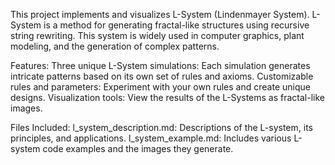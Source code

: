 This project implements and visualizes L-System (Lindenmayer System). L-System is a method for generating fractal-like structures using recursive string rewriting. This system is widely used in computer graphics, plant modeling, and the generation of complex patterns.

Features:
Three unique L-System simulations: Each simulation generates intricate patterns based on its own set of rules and axioms.
Customizable rules and parameters: Experiment with your own rules and create unique designs.
Visualization tools: View the results of the L-Systems as fractal-like images.

Files Included:
l_system_description.md: Descriptions of the L-system, its principles, and applications.
l_system_example.md: Includes various L-system code examples and the images they generate.
